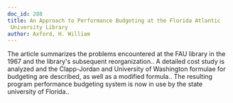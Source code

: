 ```yaml
---
doc_id: 288
title: An Approach to Performance Budgeting at the Florida Atlantic 
 University Library
author: Axford, H. William
---
```


The article summarizes the problems encountered at the FAU library in the 
1967 and the library's subsequent reorganization.. A detailed cost study is
analyzed and the Clapp-Jordan and University of Washington formulae for 
budgeting are described, as well as a modified formula.. The resulting program 
performance budgeting system is now in use by the state university of Florida..